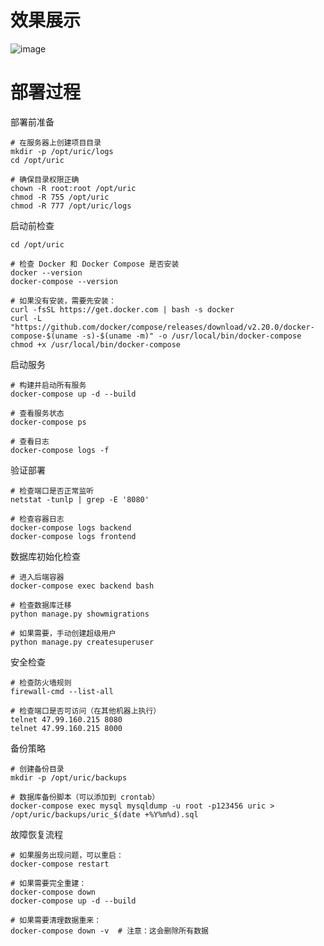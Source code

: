 # 效果展示
![image](https://github.com/user-attachments/assets/1b88a0a7-385e-47dc-a9e4-92848c0d6951)








# 部署过程

部署前准备

```
# 在服务器上创建项目目录
mkdir -p /opt/uric/logs
cd /opt/uric

# 确保目录权限正确
chown -R root:root /opt/uric
chmod -R 755 /opt/uric
chmod -R 777 /opt/uric/logs
```

启动前检查

```
cd /opt/uric

# 检查 Docker 和 Docker Compose 是否安装
docker --version
docker-compose --version

# 如果没有安装，需要先安装：
curl -fsSL https://get.docker.com | bash -s docker
curl -L "https://github.com/docker/compose/releases/download/v2.20.0/docker-compose-$(uname -s)-$(uname -m)" -o /usr/local/bin/docker-compose
chmod +x /usr/local/bin/docker-compose
```

启动服务

```
# 构建并启动所有服务
docker-compose up -d --build

# 查看服务状态
docker-compose ps

# 查看日志
docker-compose logs -f
```

验证部署

```
# 检查端口是否正常监听
netstat -tunlp | grep -E '8080'

# 检查容器日志
docker-compose logs backend
docker-compose logs frontend
```

数据库初始化检查

```
# 进入后端容器
docker-compose exec backend bash

# 检查数据库迁移
python manage.py showmigrations

# 如果需要，手动创建超级用户
python manage.py createsuperuser
```

安全检查

```
# 检查防火墙规则
firewall-cmd --list-all

# 检查端口是否可访问（在其他机器上执行）
telnet 47.99.160.215 8080
telnet 47.99.160.215 8000
```

备份策略

```
# 创建备份目录
mkdir -p /opt/uric/backups

# 数据库备份脚本（可以添加到 crontab）
docker-compose exec mysql mysqldump -u root -p123456 uric > /opt/uric/backups/uric_$(date +%Y%m%d).sql
```

故障恢复流程

```
# 如果服务出现问题，可以重启：
docker-compose restart

# 如果需要完全重建：
docker-compose down
docker-compose up -d --build

# 如果需要清理数据重来：
docker-compose down -v  # 注意：这会删除所有数据
```

